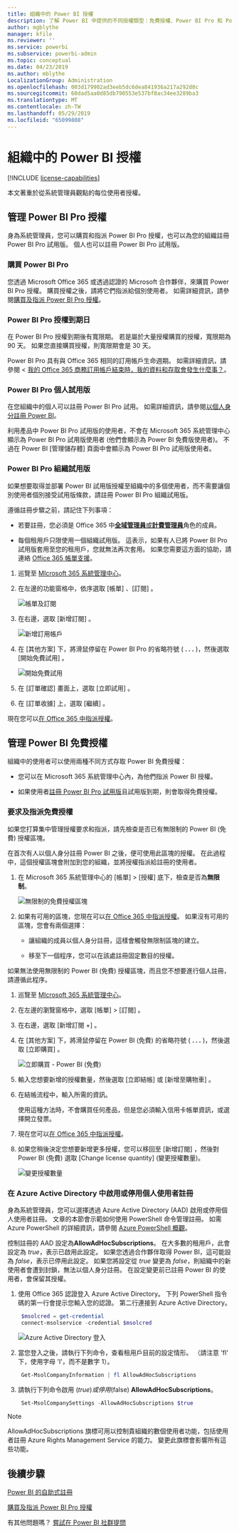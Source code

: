 ```yaml
---
title: 組織中的 Power BI 授權
description: 了解 Power BI 中提供的不同授權類型：免費授權、Power BI Pro 和 Power BI Premium。
author: mgblythe
manager: kfile
ms.reviewer: ''
ms.service: powerbi
ms.subservice: powerbi-admin
ms.topic: conceptual
ms.date: 04/23/2019
ms.author: mblythe
LocalizationGroup: Administration
ms.openlocfilehash: 003d179902ad3eeb5dc6dea841936a217a292d0c
ms.sourcegitcommit: 60dad5aa0d85db790553e537bf8ac34ee3289ba3
ms.translationtype: MT
ms.contentlocale: zh-TW
ms.lasthandoff: 05/29/2019
ms.locfileid: "65099808"
---
```

# <a name="power-bi-licensing-in-your-organization"></a>組織中的 Power BI 授權

[!INCLUDE [license-capabilities](includes/license-capabilities.md)]

本文著重於從系統管理員觀點的每位使用者授權。

## <a name="manage-power-bi-pro-licenses"></a>管理 Power BI Pro 授權

身為系統管理員，您可以購買和指派 Power BI Pro 授權，也可以為您的組織註冊 Power BI Pro 試用版。 個人也可以註冊 Power BI Pro 試用版。

### <a name="purchase-power-bi-pro"></a>購買 Power BI Pro

您透過 Microsoft Office 365 或透過認證的 Microsoft 合作夥伴，來購買 Power BI Pro 授權。 購買授權之後，請將它們指派給個別使用者。 如需詳細資訊，請參閱[購買及指派 Power BI Pro 授權](service-admin-purchasing-power-bi-pro.md)。

### <a name="power-bi-pro-license-expiration"></a>Power BI Pro 授權到期日

在 Power BI Pro 授權到期後有寬限期。 若是屬於大量授權購買的授權，寬限期為 90 天。 如果您直接購買授權，則寬限期會是 30 天。

Power BI Pro 具有與 Office 365 相同的訂用帳戶生命週期。 如需詳細資訊，請參閱 <<c0> [ 我的 Office 365 商務訂用帳戶結束時，我的資料和存取會發生什麼事？](https://support.office.com/article/What-happens-to-my-data-and-access-when-my-Office-365-for-business-subscription-ends-4436582f-211a-45ec-b72e-33647f97d8a3)。

### <a name="power-bi-pro-trial-for-individuals"></a>Power BI Pro 個人試用版

在您組織中的個人可以註冊 Power BI Pro 試用。 如需詳細資訊，請參閱[以個人身分註冊 Power BI](service-self-service-signup-for-power-bi.md)。

利用產品中 Power BI Pro 試用版的使用者，不會在 Microsoft 365 系統管理中心顯示為 Power BI Pro 試用版使用者 (他們會顯示為 Power BI 免費版使用者)。 不過在 Power BI [管理儲存體] 頁面中會顯示為 Power BI Pro 試用版使用者。

### <a name="power-bi-pro-trial-for-organizations"></a>Power BI Pro 組織試用版

如果想要取得並部署 Power BI 試用版授權至組織中的多個使用者，而不需要讓個別使用者個別接受試用版條款，請註冊 Power BI Pro 組織試用版。

遵循註冊步驟之前，請記住下列事項：

* 若要註冊，您必須是 Office 365 中[**全域管理員**或**計費管理員**](https://support.office.com/article/about-office-365-admin-roles-da585eea-f576-4f55-a1e0-87090b6aaa9d)角色的成員。

* 每個租用戶只限使用一個組織試用版。 這表示，如果有人已將 Power BI Pro 試用版套用至您的租用戶，您就無法再次套用。 如果您需要這方面的協助，請連絡 [Office 365 帳單支援](https://support.office.microsoft.com/article/contact-support-for-business-products-admin-help-32a17ca7-6fa0-4870-8a8d-e25ba4ccfd4b?CorrelationId=552bbf37-214f-4202-80cb-b94240dcd671)。

1. 巡覽至 [MIcrosoft 365 系統管理中心](https://portal.office.com/adminportal/home#/homepage)。

1. 在左邊的功能窗格中，依序選取 [帳單]  、[訂閱]  。

   ![帳單及訂閱](media/service-admin-licensing-organization/service-power-bi-pro-in-your-organization-05.png)

1. 在右邊，選取 [新增訂閱]  。

   ![新增訂用帳戶](media/service-admin-licensing-organization/service-power-bi-pro-in-your-organization-06.png)

1. 在 [其他方案]  下，將滑鼠停留在 Power BI Pro 的省略符號 ( **. . .** )，然後選取 [開始免費試用]  。

   ![開始免費試用](media/service-admin-licensing-organization/service-power-bi-pro-in-your-organization-07.png) 

1. 在 [訂單確認] 畫面上，選取 [立即試用]  。

1. 在 [訂單收據] 上，選取 [繼續]  。

現在您可以[在 Office 365 中指派授權](https://support.office.com/article/assign-licenses-to-users-in-office-365-for-business-997596b5-4173-4627-b915-36abac6786dc)。

## <a name="manage-power-bi-free-licenses"></a>管理 Power BI 免費授權

組織中的使用者可以使用兩種不同方式存取 Power BI 免費授權：

* 您可以在 Microsoft 365 系統管理中心內，為他們指派 Power BI 授權。

* 如果使用者[註冊 Power BI Pro 試用版](service-self-service-signup-for-power-bi.md)且試用版到期，則會取得免費授權。

### <a name="requesting-and-assigning-free-licenses"></a>要求及指派免費授權

如果您打算集中管理授權要求和指派，請先檢查是否已有無限制的 Power BI (免費) 授權區塊。

在首次有人以個人身分註冊 Power BI 之後，便可使用此區塊的授權。 在此過程中，這個授權區塊會附加到您的組織，並將授權指派給註冊的使用者。

1. 在 Microsoft 365 系統管理中心的 [帳單]   > [授權]  底下，檢查是否為**無限制**。

    ![無限制的免費授權區塊](media/service-admin-licensing-organization/unlimited-licenses.png)

1. 如果有可用的區塊，您現在可以[在 Office 365 中指派授權](https://support.office.com/article/assign-licenses-to-users-in-office-365-for-business-997596b5-4173-4627-b915-36abac6786dc)。 如果沒有可用的區塊，您會有兩個選擇：

    * 讓組織的成員以個人身分註冊，這樣會觸發無限制區塊的建立。

    * 移至下一個程序，您可以在該處註冊固定數目的授權。

如果無法使用無限制的 Power BI (免費) 授權區塊，而且您不想要進行個人註冊，請遵循此程序。

1. 巡覽至 [MIcrosoft 365 系統管理中心](https://portal.office.com/admin/default.aspx)。

1. 在左邊的瀏覽窗格中，選取 [帳單]   > [訂閱]  。

1. 在右邊，選取 [新增訂閱 +]  。

1. 在 [其他方案]  下，將滑鼠停留在 Power BI (免費) 的省略符號 ( **. . .** )，然後選取 [立即購買]  。

    ![立即購買 - Power BI (免費)](media/service-admin-licensing-organization/buy-powerbi-free.png)

1. 輸入您想要新增的授權數量，然後選取 [立即結帳]  或 [新增至購物車]  。

1. 在結帳流程中，輸入所需的資訊。

    使用這種方法時，不會購買任何產品，但是您必須輸入信用卡帳單資訊，或選擇開立發票。

1. 現在您可以[在 Office 365 中指派授權](https://support.office.com/article/assign-licenses-to-users-in-office-365-for-business-997596b5-4173-4627-b915-36abac6786dc)。

1. 如果您稍後決定您想要新增更多授權，您可以移回至 \[新增訂閱]  ，然後對 Power BI \(免費) 選取 \[Change license quantity]  \(變更授權數量)。

    ![變更授權數量](media/service-admin-licensing-organization/change-license-quantity.png)

### <a name="enable-or-disable-individual-user-sign-up-in-azure-active-directory"></a>在 Azure Active Directory 中啟用或停用個人使用者註冊

身為系統管理員，您可以選擇透過 Azure Active Directory (AAD) 啟用或停用個人使用者註冊。 文章的本節會示範如何使用 PowerShell 命令管理註冊。 如需 Azure PowerShell 的詳細資訊，請參閱 [Azure PowerShell 概觀](/powershell/azure/overview)。

控制註冊的 AAD 設定為**AllowAdHocSubscriptions**。 在大多數的租用戶，此會設定為 *true*，表示已啟用此設定。 如果您透過合作夥伴取得 Power BI，這可能設為 *false*，表示已停用此設定。 如果您將設定從 *true* 變更為 *false*，則組織中的新使用者會遭到封鎖，無法以個人身分註冊。 在設定變更前已註冊 Power BI 的使用者，會保留其授權。

1. 使用 Office 365 認證登入 Azure Active Directory。 下列 PowerShell 指令碼的第一行會提示您輸入您的認證。 第二行連接到 Azure Active Directory。

    ```powershell
     $msolcred = get-credential
     connect-msolservice -credential $msolcred
    ```

   ![Azure Active Directory 登入](media/service-admin-licensing-organization/azure-ad-sign-in.png)

1. 當您登入之後，請執行下列命令，查看租用戶目前的設定情形。 （請注意 'fl' 下，使用字母 'l'，而不是數字 1）。

    ```powershell
     Get-MsolCompanyInformation | fl AllowAdHocSubscriptions 
    ```
1. 請執行下列命令啟用 ($true) 或停用 ($false) **AllowAdHocSubscriptions**。

    ```powershell
     Set-MsolCompanySettings -AllowAdHocSubscriptions $true
    ```

> [!NOTE]
> AllowAdHocSubscriptions 旗標可用以控制貴組織的數個使用者功能，包括使用者註冊 Azure Rights Management Service 的能力。 變更此旗標會影響所有這些功能。

## <a name="next-steps"></a>後續步驟

[Power BI 的自助式註冊](service-self-service-signup-for-power-bi.md)  

[購買及指派 Power BI Pro 授權](service-admin-purchasing-power-bi-pro.md)

有其他問題嗎？ [嘗試在 Power BI 社群提問](http://community.powerbi.com/)